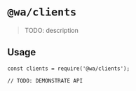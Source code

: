 # `@wa/clients`

> TODO: description

## Usage

```
const clients = require('@wa/clients');

// TODO: DEMONSTRATE API
```
